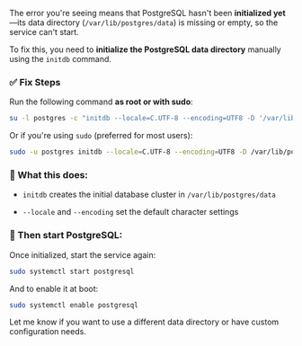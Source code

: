 The error you're seeing means that PostgreSQL hasn't been **initialized yet**—its data directory (`/var/lib/postgres/data`) is missing or empty, so the service can't start.

To fix this, you need to **initialize the PostgreSQL data directory** manually using the `initdb` command.

### ✅ Fix Steps

Run the following command **as root or with sudo**:

```bash
su -l postgres -c "initdb --locale=C.UTF-8 --encoding=UTF8 -D '/var/lib/postgres/data'"
```

Or if you're using `sudo` (preferred for most users):

```bash
sudo -u postgres initdb --locale=C.UTF-8 --encoding=UTF8 -D /var/lib/postgres/data
```

### 📌 What this does:

- `initdb` creates the initial database cluster in `/var/lib/postgres/data`
    
- `--locale` and `--encoding` set the default character settings
    

### 🔄 Then start PostgreSQL:

Once initialized, start the service again:

```bash
sudo systemctl start postgresql
```

And to enable it at boot:

```bash
sudo systemctl enable postgresql
```

Let me know if you want to use a different data directory or have custom configuration needs.